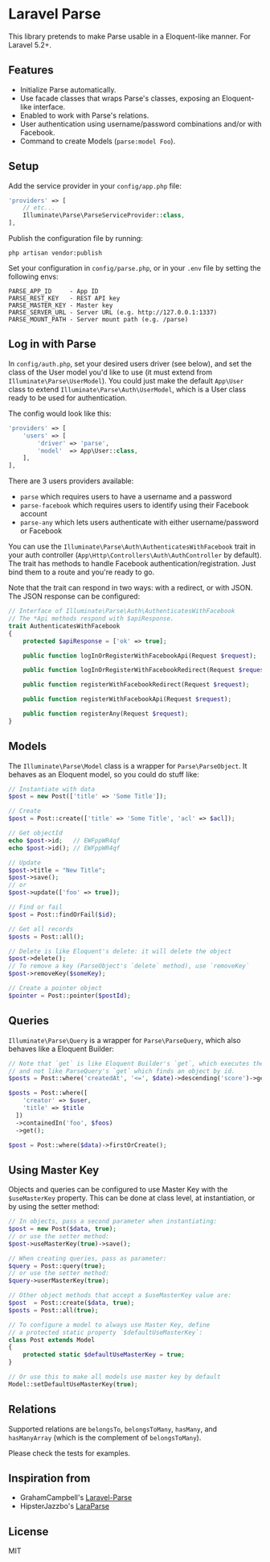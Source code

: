 # Laravel Parse

This library pretends to make Parse usable in a Eloquent-like manner. For Laravel 5.2+.

## Features

* Initialize Parse automatically.
* Use facade classes that wraps Parse's classes, exposing an Eloquent-like interface.
* Enabled to work with Parse's relations.
* User authentication using username/password combinations and/or with Facebook.
* Command to create Models (`parse:model Foo`).

## Setup

Add the service provider in your `config/app.php` file:

```php
'providers' => [
    // etc...
    Illuminate\Parse\ParseServiceProvider::class,
],
```

Publish the configuration file by running:

    php artisan vendor:publish

Set your configuration in `config/parse.php`, or in your `.env` file by setting the following envs:

    PARSE_APP_ID     - App ID
    PARSE_REST_KEY   - REST API key
    PARSE_MASTER_KEY - Master key
    PARSE_SERVER_URL - Server URL (e.g. http://127.0.0.1:1337)
    PARSE_MOUNT_PATH - Server mount path (e.g. /parse)

## Log in with Parse

In `config/auth.php`, set your desired users driver (see below), and set the class of the User model you'd like to use (it must extend from `Illuminate\Parse\UserModel`). You could just make the default `App\User` class to extend `Illuminate\Parse\Auth\UserModel`, which is a User class ready to be used for authentication.

The config would look like this:

```php
'providers' => [
    'users' => [
        'driver' => 'parse',
        'model'  => App\User::class,
    ],
],
```

There are 3 users providers available:

* `parse` which requires users to have a username and a password
* `parse-facebook` which requires users to identify using their Facebook account
* `parse-any` which lets users authenticate with either username/password or Facebook

You can use the `Illuminate\Parse\Auth\AuthenticatesWithFacebook` trait in your auth controller (`App\Http\Controllers\Auth\AuthController` by default). The trait has methods to handle Facebook authentication/registration. Just bind them to a route and you're ready to go.

Note that the trait can respond in two ways: with a redirect, or with JSON. The JSON response can be configured:

```php
// Interface of Illuminate\Parse\Auth\AuthenticatesWithFacebook
// The *Api methods respond with $apiResponse.
trait AuthenticatesWithFacebook
{
    protected $apiResponse = ['ok' => true];

    public function logInOrRegisterWithFacebookApi(Request $request);

    public function logInOrRegisterWithFacebookRedirect(Request $request);

    public function registerWithFacebookRedirect(Request $request);

    public function registerWithFacebookApi(Request $request);

    public function registerAny(Request $request);
}
```

## Models

The `Illuminate\Parse\Model` class is a wrapper for `Parse\ParseObject`. It behaves as an Eloquent model, so you could do stuff like:

```php
// Instantiate with data
$post = new Post(['title' => 'Some Title']);

// Create
$post = Post::create(['title' => 'Some Title', 'acl' => $acl]);

// Get objectId
echo $post->id;   // EWFppWR4qf
echo $post->id(); // EWFppWR4qf

// Update
$post->title = "New Title";
$post->save();
// or
$post->update(['foo' => true]);

// Find or fail
$post = Post::findOrFail($id);

// Get all records
$posts = Post::all();

// Delete is like Eloquent's delete: it will delete the object
$post->delete();
// To remove a key (ParseObject's `delete` method), use `removeKey`
$post->removeKey($someKey);

// Create a pointer object
$pointer = Post::pointer($postId);
```

## Queries

`Illuminate\Parse\Query` is a wrapper for `Parse\ParseQuery`, which also behaves like a Eloquent Builder:

```php
// Note that `get` is like Eloquent Builder's `get`, which executes the query,
// and not like ParseQuery's `get` which finds an object by id.
$posts = Post::where('createdAt', '<=', $date)->descending('score')->get();

$posts = Post::where([
    'creator' => $user,
    'title' => $title
  ])
  ->containedIn('foo', $foos)
  ->get();

$post = Post::where($data)->firstOrCreate();
```

## Using Master Key

Objects and queries can be configured to use Master Key with the `$useMasterKey` property. This can be done at class level, at instantiation, or by using the setter method:

```php
// In objects, pass a second parameter when instantiating:
$post = new Post($data, true);
// or use the setter method:
$post->useMasterKey(true)->save();

// When creating queries, pass as parameter:
$query = Post::query(true);
// or use the setter method:
$query->userMasterKey(true);

// Other object methods that accept a $useMasterKey value are:
$post  = Post::create($data, true);
$posts = Post::all(true);

// To configure a model to always use Master Key, define
// a protected static property `$defaultUseMasterKey`:
class Post extends Model
{
    protected static $defaultUseMasterKey = true;
}

// Or use this to make all models use master key by default
Model::setDefaultUseMasterKey(true);
```

## Relations

Supported relations are `belongsTo`, `belongsToMany`, `hasMany`, and `hasManyArray` (which is the complement of `belongsToMany`).

Please check the tests for examples.

## Inspiration from

* GrahamCampbell's [Laravel-Parse](https://github.com/GrahamCampbell/Laravel-Parse/)
* HipsterJazzbo's [LaraParse](https://github.com/HipsterJazzbo/LaraParse)

## License

MIT
